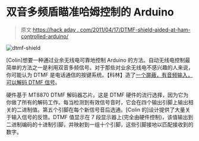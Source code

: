 # 双音多频盾瞄准哈姆控制的 Arduino

> 原文:[https://hack aday . com/2011/04/17/DTMF-shield-aided-at-ham-controlled-arduino/](https://hackaday.com/2011/04/17/dtmf-shield-aimed-at-ham-controlled-arduino/)

![](../Images/c72a47a0d2697e6de9ec155df374d03b.png "dtmf-shield")

[Colin]想要一种通过业余无线电可靠地控制 Arduino 的方法。自动无线电控制最简单的方法之一是利用双音多频信号。对于那些对业余无线电不感兴趣的人来说，你可能认为 DTMF 是电话通信的按键系统。【科林】造了[一个屏蔽，有音频输入，可以解码 DTMF 信号](http://w2mh.wordpress.com/2010/06/03/dtmf-shield/)。

硬件基于 MT8870 DTMF 解码器芯片。这是 DTMF 硬件的流行选择，因为它为你做了所有的解码工作。每当检测到有效信号音时，它会在四个输出引脚上输出相关的二进制值。第五个引脚在每个新信号音后选通。[Colin 的]设计提供了大量关于输入信号的反馈。DTMF 值显示在 7 段显示器上(完全由硬件控制)，该值输出到二进制编码的十进制引脚，并映射到一组十个引脚，这些引脚接地以匹配接收到的数字。